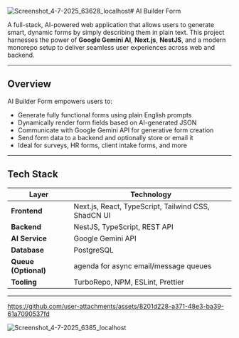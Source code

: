 ![Screenshot_4-7-2025_63628_localhost](https://github.com/user-attachments/assets/5432c4a7-bf18-4f5a-90f2-eb452357aa17)# AI Builder Form

A full-stack, AI-powered web application that allows users to generate smart, dynamic forms by simply describing them in plain text. This project harnesses the power of **Google Gemini AI**, **Next.js**, **NestJS**, and a modern monorepo setup to deliver seamless user experiences across web and backend.

---

##  Overview

AI Builder Form empowers users to:

- Generate fully functional forms using plain English prompts
- Dynamically render form fields based on AI-generated JSON
- Communicate with Google Gemini API for generative form creation
- Send form data to a backend and optionally store or email it
-  Ideal for surveys, HR forms, client intake forms, and more

---

##  Tech Stack

| Layer         | Technology                              |
|---------------|-------------------------------------------|
| **Frontend**  | Next.js, React, TypeScript, Tailwind CSS, ShadCN UI |
| **Backend**   | NestJS, TypeScript, REST API             |
| **AI Service**| Google Gemini API                        |
| **Database**  | PostgreSQL                               |
| **Queue (Optional)** | agenda for async email/message queues |
| **Tooling**   | TurboRepo, NPM, ESLint, Prettier        |

---




https://github.com/user-attachments/assets/8201d228-a371-48e3-ba39-61a7090537fd

![Screenshot_4-7-2025_6385_localhost](https://github.com/user-attachments/assets/20fe8ab8-5324-4717-b03a-b842b426532b)








